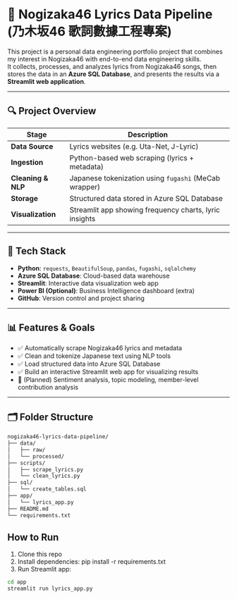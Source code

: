 # 🎤 Nogizaka46 Lyrics Data Pipeline (乃木坂46 歌詞數據工程專案)

This project is a personal data engineering portfolio project that combines my interest in Nogizaka46 with end-to-end data engineering skills.  
It collects, processes, and analyzes lyrics from Nogizaka46 songs, then stores the data in an **Azure SQL Database**, and presents the results via a **Streamlit web application**.

---

## 🔍 Project Overview

| Stage            | Description |
|------------------|-------------|
| **Data Source**  | Lyrics websites (e.g. Uta-Net, J-Lyric) |
| **Ingestion**    | Python-based web scraping (lyrics + metadata) |
| **Cleaning & NLP** | Japanese tokenization using `fugashi` (MeCab wrapper) |
| **Storage**      | Structured data stored in Azure SQL Database |
| **Visualization**| Streamlit app showing frequency charts, lyric insights |

---

## 🧱 Tech Stack

- **Python**: `requests`, `BeautifulSoup`, `pandas`, `fugashi`, `sqlalchemy`
- **Azure SQL Database**: Cloud-based data warehouse
- **Streamlit**: Interactive data visualization web app
- **Power BI (Optional)**: Business Intelligence dashboard (extra)
- **GitHub**: Version control and project sharing

---

## 📊 Features & Goals

- ✅ Automatically scrape Nogizaka46 lyrics and metadata
- ✅ Clean and tokenize Japanese text using NLP tools
- ✅ Load structured data into Azure SQL Database
- ✅ Build an interactive Streamlit web app for visualizing results
- 🚧 (Planned) Sentiment analysis, topic modeling, member-level contribution analysis

---

## 🗂️ Folder Structure

```bash
nogizaka46-lyrics-data-pipeline/
├── data/
│   ├── raw/
│   └── processed/
├── scripts/
│   ├── scrape_lyrics.py
│   └── clean_lyrics.py
├── sql/
│   └── create_tables.sql
├── app/
│   └── lyrics_app.py
├── README.md
└── requirements.txt
```

## How to Run

1.	Clone this repo 
2. Install dependencies: pip install -r requirements.txt 
3. Run Streamlit app:

```bash
cd app
streamlit run lyrics_app.py
```

